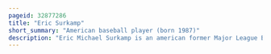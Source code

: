 ```yaml
---
pageid: 32877286
title: "Eric Surkamp"
short_summary: "American baseball player (born 1987)"
description: "Eric Michael Surkamp is an american former Major League Baseball Pitcher who played for the San Francisco Giants, Chicago White Sox, Los Angeles Dodgers, and Oakland Athletics from 2011 to 2016. He also pitched in 2016 for the Hanwha Eagles of the Kbo League. Surkamp batted and threw left-handed with his Fastball averaging 89 Miles per Hour."
---
```


